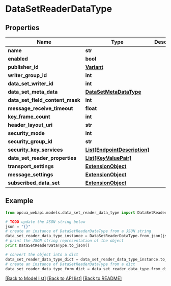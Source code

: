 # DataSetReaderDataType


## Properties
Name | Type | Description | Notes
------------ | ------------- | ------------- | -------------
**name** | **str** |  | [optional] 
**enabled** | **bool** |  | [optional] 
**publisher_id** | [**Variant**](Variant.md) |  | [optional] 
**writer_group_id** | **int** |  | [optional] 
**data_set_writer_id** | **int** |  | [optional] 
**data_set_meta_data** | [**DataSetMetaDataType**](DataSetMetaDataType.md) |  | [optional] 
**data_set_field_content_mask** | **int** |  | [optional] 
**message_receive_timeout** | **float** |  | [optional] 
**key_frame_count** | **int** |  | [optional] 
**header_layout_uri** | **str** |  | [optional] 
**security_mode** | **int** |  | [optional] 
**security_group_id** | **str** |  | [optional] 
**security_key_services** | [**List[EndpointDescription]**](EndpointDescription.md) |  | [optional] 
**data_set_reader_properties** | [**List[KeyValuePair]**](KeyValuePair.md) |  | [optional] 
**transport_settings** | [**ExtensionObject**](ExtensionObject.md) |  | [optional] 
**message_settings** | [**ExtensionObject**](ExtensionObject.md) |  | [optional] 
**subscribed_data_set** | [**ExtensionObject**](ExtensionObject.md) |  | [optional] 

## Example

```python
from opcua_webapi.models.data_set_reader_data_type import DataSetReaderDataType

# TODO update the JSON string below
json = "{}"
# create an instance of DataSetReaderDataType from a JSON string
data_set_reader_data_type_instance = DataSetReaderDataType.from_json(json)
# print the JSON string representation of the object
print DataSetReaderDataType.to_json()

# convert the object into a dict
data_set_reader_data_type_dict = data_set_reader_data_type_instance.to_dict()
# create an instance of DataSetReaderDataType from a dict
data_set_reader_data_type_form_dict = data_set_reader_data_type.from_dict(data_set_reader_data_type_dict)
```
[[Back to Model list]](../README.md#documentation-for-models) [[Back to API list]](../README.md#documentation-for-api-endpoints) [[Back to README]](../README.md)


